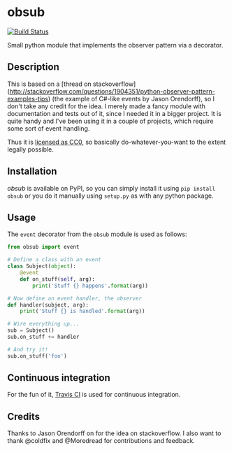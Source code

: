 # obsub

[![Build Status](https://api.travis-ci.org/aepsil0n/obsub.png?branch=master)](https://travis-ci.org/aepsil0n/obsub)

Small python module that implements the observer pattern via a decorator.


## Description

This is based on a [thread on stackoverflow]
(http://stackoverflow.com/questions/1904351/python-observer-pattern-examples-tips)
(the example of C#-like events by Jason
Orendorff), so I don't take any credit for the
idea. I merely made a fancy module with documentation and tests out of it,
since I needed it in a bigger project. It is quite handy and I've been using
it in a couple of projects, which require some sort of event handling.

Thus it is [licensed as CC0](http://creativecommons.org/publicdomain/zero/1.0/),
so basically do-whatever-you-want to the extent legally possible.


## Installation

*obsub* is available on PyPI, so you can simply install it using
`pip install obsub` or you do it manually using `setup.py` as with any python
package.


## Usage

The `event` decorator from the `obsub` module is used as follows:

```python
from obsub import event

# Define a class with an event
class Subject(object):
    @event
    def on_stuff(self, arg):
        print('Stuff {} happens'.format(arg))

# Now define an event handler, the observer
def handler(subject, arg):
    print('Stuff {} is handled'.format(arg))

# Wire everything up...
sub = Subject()
sub.on_stuff += handler

# And try it!
sub.on_stuff('foo')

```


## Continuous integration

For the fun of it, [Travis CI](https://travis-ci.org/aepsil0n/obsub) is used
for continuous integration.


## Credits

Thanks to Jason Orendorff on for the idea on stackoverflow. I also want to
thank @coldfix and @Moredread for contributions and feedback.

